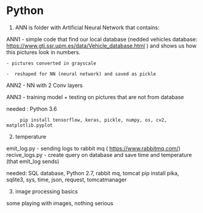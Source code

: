 # Python

1) ANN is folder with Artificial Neural Network that contains:


ANN1 - simple code that find our local database (nedded vehicles database: https://www.gti.ssr.upm.es/data/Vehicle_database.html ) and shows us how this pictures look in numbers. 

    - pictures converted in grayscale 
    
    -  reshaped for NN (neural network) and saved as pickle 
    


ANN2 - NN with 2 Conv layers 


ANN3 - training model + testing on pictures that are not from database 


needed : Python 3.6 

         pip install tensorflow, keras, pickle, numpy, os, cv2, matplotlib.pyplot


2) temperature 

emit_log.py - sending logs to rabbit mq ( https://www.rabbitmq.com/) 
recive_logs.py - create query on database and save time and temperature (that emit_log sends)

needed:  SQL database, Python 2.7, rabbit mq, tomcat 
          pip install pika, sqlite3, sys, time, json, request, tomcatmanager 


3) image processing basics 

some playing with images, nothing serious 
